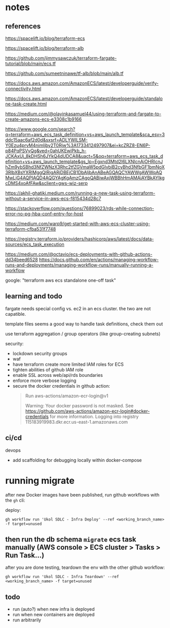 # notes

## references

https://spacelift.io/blog/terraform-ecs

https://spacelift.io/blog/terraform-alb

https://github.com/jimmysawczuk/terraform-fargate-tutorial/blob/main/ecs.tf

https://github.com/sumeetninawe/tf-alb/blob/main/alb.tf

https://docs.aws.amazon.com/AmazonECS/latest/developerguide/verify-connectivity.html

https://docs.aws.amazon.com/AmazonECS/latest/developerguide/standalone-task-create.html

https://medium.com/@olayinkasamuel44/using-terraform-and-fargate-to-create-amazons-ecs-e3308c1b9166

https://www.google.com/search?q=terraform+aws_ecs_task_definition+vs+aws_launch_template&sca_esv=3ddc15aac6af2d0d&sxsrf=ADLYWILSM-Y0Ezu4prvM4nimIjby2T0Rjw%3A1733412497907&ei=kcZRZ8-EN6P-p84PqPSVyQg&ved=0ahUKEwiPkb_h-JCKAxUj_8kDHSh6JYkQ4dUDCA8&uact=5&oq=terraform+aws_ecs_task_definition+vs+aws_launch_template&gs_lp=Egxnd3Mtd2l6LXNlcnAiOHRlcnJhZm9ybSBhd3NfZWNzX3Rhc2tfZGVmaW5pdGlvbiB2cyBhd3NfbGF1bmNoX3RlbXBsYXRlMggQIRigARjDBEjCB1DbAljbAnABeAGQAQCYAWWgAWWqAQMwLjG4AQPIAQD4AQGYAgKgAmzCAgoQABiwAxjWBBhHmAMAiAYBkAYIkgcDMS4xoAfFAw&sclient=gws-wiz-serp

https://akhil-ghatiki.medium.com/running-a-new-task-using-terraform-without-a-service-in-aws-ecs-f815434d28c7

https://stackoverflow.com/questions/76899023/rds-while-connection-error-no-pg-hba-conf-entry-for-host

https://medium.com/warp9/get-started-with-aws-ecs-cluster-using-terraform-cfba531f7748

https://registry.terraform.io/providers/hashicorp/aws/latest/docs/data-sources/ecs_task_execution

https://medium.com/@octavio/ecs-deployments-with-github-actions-dd34beed6528
https://docs.github.com/en/actions/managing-workflow-runs-and-deployments/managing-workflow-runs/manually-running-a-workflow

google: "terraform aws ecs standalone one-off task"

## learning and todo

fargate needs special config vs. ec2 in an ecs cluster. the two are not capatible.

template files seems a good way to handle task definitions, check them out

use terraform aggregation / group operators (like group-creating subnets)

security:
- lockdown security groups
- waf
- have terraform create more limited IAM roles for ECS
- tighten abilities of github IAM role
- enable SSL across web/api/rds boundaries
- enforce more verbose logging
- secure the docker credentials in github action:
  >  Run aws-actions/amazon-ecr-login@v1
  >    
  >  Warning: Your docker password is not masked. See https://github.com/aws-actions/amazon-ecr-login#docker-credentials for more information.
  >  Logging into registry 115183919983.dkr.ecr.us-east-1.amazonaws.com

ci/cd
- 

devops
- add scaffolding for debugging locally within docker-compose

# running migrate

after new Docker images have been published, run github workflows with the `gh` cli:

deploy:
```
gh workflow run 'Ukol SDLC - Infra Deploy' --ref <working_branch_name> -f target=unused
```
then run the db schema `migrate` ecs task manually (AWS console > ECS cluster > Tasks > Run Task...)
---
after you are done testing, teardown the env with the other github workflow:
```
gh workflow run 'Ukol SDLC - Infra Teardown' --ref <working_branch_name> -f target=unused
```

## todo
- run (auto?) when new infra is deployed
- run when new containers are deployed
- run arbitrarily

